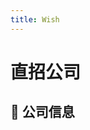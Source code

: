 ```yaml
---
title: Wish
---
```


# 直招公司

## 📌 公司信息

<DirectHireCompanyTable state="california" city="san-francisco" companyJsonFileName="wish" />